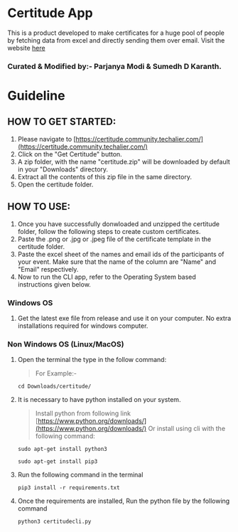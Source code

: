 # Certitude App
This is a product developed to make certificates for a huge pool of people by fetching data from excel and directly sending them over email.
Visit the website [here](https://certitude.community.techalier.com/)
### Curated & Modified by:- Parjanya Modi & Sumedh D Karanth.

# Guideline
## HOW TO GET STARTED:
1. Please navigate to [https://certitude.community.techalier.com/](https://certitude.community.techalier.com/)
2. Click on the "Get Certitude" button.
3. A zip folder, with the name "certitude.zip" will be downloaded by default in your "Downloads" directory.
4. Extract all the contents of this zip file in the same directory.
5. Open the certitude folder.

## HOW TO USE:
1. Once you have successfully donwloaded and unzipped the certitude folder, follow the following steps to create custom certificates.
2. Paste the .png or .jpg or .jpeg file of the certificate template in the certitude folder.
3. Paste the excel sheet of the names and email ids of the participants of your event. Make sure that the name of the column are "Name" and "Email" respectively.
4. Now to run the CLI app, refer to the Operating System based instructions given below.



### Windows OS
1. Get the latest exe file from release and use it on your computer. No extra installations required for windows computer.

### Non Windows OS (Linux/MacOS)
1. Open the terminal the type in the follow command:
    >For Example:- 
    ```cli
    cd Downloads/certitude/
    ```
4. It is necessary to have python installed on your system.
    > Install python from following link [https://www.python.org/downloads/](https://www.python.org/downloads/)
    > Or install using cli with the following command:
    ```cli
    sudo apt-get install python3
    ```
    ```cli
    sudo apt-get install pip3
    ```
5. Run the following command in the terminal
    ```cli
    pip3 install -r requirements.txt
    ```
6. Once the requirements are installed, Run the python file by the following command
    ```cli
    python3 certitudecli.py
    ```
